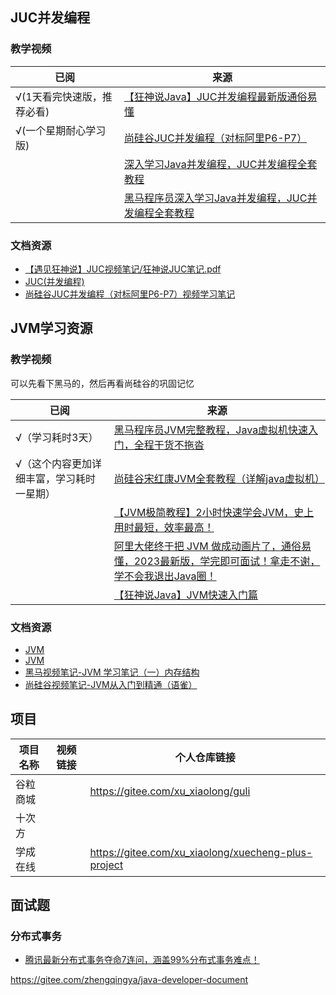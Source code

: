 





## JUC并发编程

### 教学视频

| **已阅**                   | **来源**                                                     |
| -------------------------- | ------------------------------------------------------------ |
| √(1天看完快速版，推荐必看) | [【狂神说Java】JUC并发编程最新版通俗易懂](https://gitee.com/link?target=https%3A%2F%2Fwww.bilibili.com%2Fvideo%2FBV1B7411L7tE) |
| √(一个星期耐心学习版)      | [尚硅谷JUC并发编程（对标阿里P6-P7）](https://gitee.com/link?target=https%3A%2F%2Fwww.bilibili.com%2Fvideo%2FBV1ar4y1x727) |
|                            | [深入学习Java并发编程，JUC并发编程全套教程](https://gitee.com/link?target=https%3A%2F%2Fwww.bilibili.com%2Fvideo%2FBV1ha4y1N74m) |
|                            | [黑马程序员深入学习Java并发编程，JUC并发编程全套教程](https://gitee.com/link?target=https%3A%2F%2Fwww.bilibili.com%2Fvideo%2FBV16J411h7Rd) |

### 文档资源

- [【遇见狂神说】JUC视频笔记/狂神说JUC笔记.pdf](https://gitee.com/kuangstudy/kuang_livenote/raw/master/【遇见狂神说】JUC视频笔记/狂神说JUC笔记.pdf)
- [JUC(并发编程)](https://gitee.com/link?target=https%3A%2F%2Fblog.csdn.net%2Fabc98526%2Farticle%2Fdetails%2F123938633)
- [尚硅谷JUC并发编程（对标阿里P6-P7）视频学习笔记](https://gitee.com/link?target=https%3A%2F%2Ftangzhi.blog.csdn.net%2Farticle%2Fdetails%2F109210095)







##  JVM学习资源

### 教学视频

可以先看下黑马的，然后再看尚硅谷的巩固记忆

| **已阅**                                  | **来源**                                                     |
| ----------------------------------------- | ------------------------------------------------------------ |
| √（学习耗时3天）                          | [黑马程序员JVM完整教程，Java虚拟机快速入门，全程干货不拖沓](https://gitee.com/link?target=https%3A%2F%2Fwww.bilibili.com%2Fvideo%2FBV1yE411Z7AP) |
| √（这个内容更加详细丰富，学习耗时一星期） | [尚硅谷宋红康JVM全套教程（详解java虚拟机）](https://gitee.com/link?target=https%3A%2F%2Fwww.bilibili.com%2Fvideo%2FBV1PJ411n7xZ) |
|                                           | [【JVM极简教程】2小时快速学会JVM，史上用时最短，效率最高！](https://gitee.com/link?target=https%3A%2F%2Fwww.bilibili.com%2Fvideo%2FBV1he4y1e7nW) |
|                                           | [阿里大佬终于把 JVM 做成动画片了，通俗易懂，2023最新版，学完即可面试！拿走不谢，学不会我退出Java圈！](https://gitee.com/link?target=https%3A%2F%2Fwww.bilibili.com%2Fvideo%2FBV1hX4y1m7QP) |
|                                           | [【狂神说Java】JVM快速入门篇](https://gitee.com/link?target=https%3A%2F%2Fwww.bilibili.com%2Fvideo%2FBV1iJ411d7jS) |

### 文档资源

- [JVM](https://gitee.com/link?target=https%3A%2F%2Fwww.processon.com%2Fview%2F62b09c30e0b34d0c0841072d)
- [JVM](https://gitee.com/link?target=https%3A%2F%2Fwww.processon.com%2Fview%2F643abdddae6d2a36933b23ce)
- [黑马视频笔记-JVM 学习笔记（一）内存结构](https://gitee.com/link?target=https%3A%2F%2Fblog.csdn.net%2Fweixin_50280576%2Farticle%2Fdetails%2F113742011)
- [尚硅谷视频笔记-JVM从入门到精通（语雀）](https://gitee.com/link?target=https%3A%2F%2Fwww.yuque.com%2Fu21195183%2Fjvm)





## 项目

| 项目名称 | 视频链接 | 个人仓库链接                                        |
| -------- | -------- | --------------------------------------------------- |
| 谷粒商城 |          | https://gitee.com/xu_xiaolong/guli                  |
| 十次方   |          |                                                     |
| 学成在线 |          | https://gitee.com/xu_xiaolong/xuecheng-plus-project |



## 面试题

### 分布式事务

- [腾讯最新分布式事务夺命7连问，涵盖99%分布式事务难点！](https://gitee.com/link?target=https%3A%2F%2Fwww.bilibili.com%2Fvideo%2FBV1bM4y1z71o)


https://gitee.com/zhengqingya/java-developer-document
